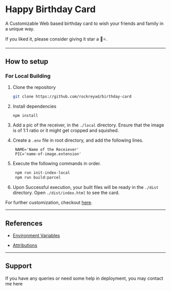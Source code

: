 # Happy Birthday Card

A Customizable Web based birthday card to wish your friends and family in a unique way.

If you liked it, please consider giving it star a 🤩⭐.

---

## How to setup

### For Local Building

1. Clone the repository

   ```sh
   git clone https://github.com/rockreyad/birthday-card
   ```

2. Install dependencies

   ```sh
   npm install
   ```

3. Add a pic of the receiver, in the `./local` directory. Ensure that the image is of 1:1 ratio or it might get cropped and squished.

4. Create a `.env` file in root directory, and add the following lines.

   ```env
    NAME='Name of the Receiever'
    PIC='name-of-image.extension'
   ```

5. Execute the following commands in order.

   ```sh
    npm run init-index-local
    npm run build:parcel
   ```

6. Upon Successful execution, your built files will be ready in the `./dist` directory. Open `./dist/index.html` to see the card.

For further customization, checkout [here](./docs/customizations.md).

---

## References

- [Environment Variables](./docs/variables.md)

- [Attributions](./docs/attributions.md)

---

## Support

If you have any queries or need some help in deployment, you may contact me here
